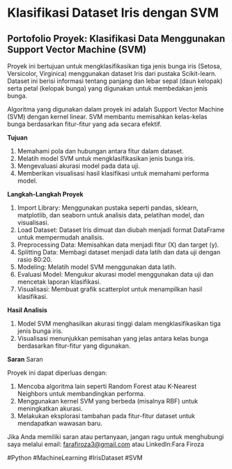 # Klasifikasi Dataset Iris dengan SVM   
## Portofolio Proyek: Klasifikasi Data Menggunakan Support Vector Machine (SVM)

Proyek ini bertujuan untuk mengklasifikasikan tiga jenis bunga iris (Setosa, Versicolor, Virginica) menggunakan dataset Iris dari pustaka Scikit-learn. Dataset ini berisi informasi tentang panjang dan lebar sepal (daun kelopak) serta petal (kelopak bunga) yang digunakan untuk membedakan jenis bunga.

Algoritma yang digunakan dalam proyek ini adalah Support Vector Machine (SVM) dengan kernel linear. SVM membantu memisahkan kelas-kelas bunga berdasarkan fitur-fitur yang ada secara efektif.

**Tujuan**
1. Memahami pola dan hubungan antara fitur dalam dataset.
2. Melatih model SVM untuk mengklasifikasikan jenis bunga iris.
3. Mengevaluasi akurasi model pada data uji.
4. Memberikan visualisasi hasil klasifikasi untuk memahami performa model.

**Langkah-Langkah Proyek**
1. Import Library: Menggunakan pustaka seperti pandas, sklearn, matplotlib, dan seaborn untuk analisis data, pelatihan model, dan visualisasi.
2. Load Dataset: Dataset Iris dimuat dan diubah menjadi format DataFrame untuk mempermudah analisis.
3. Preprocessing Data: Memisahkan data menjadi fitur (X) dan target (y).
4. Splitting Data: Membagi dataset menjadi data latih dan data uji dengan rasio 80:20.
5. Modeling: Melatih model SVM menggunakan data latih. 
6. Evaluasi Model: Mengukur akurasi model menggunakan data uji dan mencetak laporan klasifikasi.
7. Visualisasi: Membuat grafik scatterplot untuk menampilkan hasil klasifikasi.

**Hasil Analisis**
1. Model SVM menghasilkan akurasi tinggi dalam mengklasifikasikan tiga jenis bunga iris.
2. Visualisasi menunjukkan pemisahan yang jelas antara kelas bunga berdasarkan fitur-fitur yang digunakan.

**Saran**
Saran

Proyek ini dapat diperluas dengan:

1. Mencoba algoritma lain seperti Random Forest atau K-Nearest Neighbors untuk membandingkan performa.
2. Menggunakan kernel SVM yang berbeda (misalnya RBF) untuk meningkatkan akurasi.
3. Melakukan eksplorasi tambahan pada fitur-fitur dataset untuk mendapatkan wawasan baru.

Jika Anda memiliki saran atau pertanyaan, jangan ragu untuk menghubungi saya melalui email:
farafiroza3@gmail.com
atau LinkedIn:Fara Firoza

#Python #MachineLearning #IrisDataset #SVM
